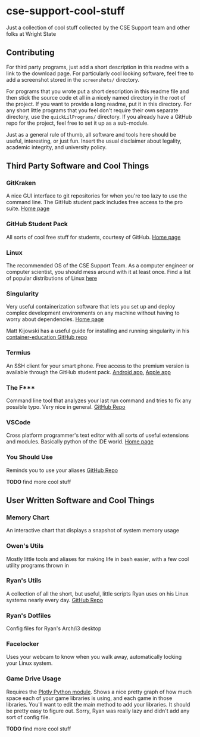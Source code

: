# cse-support-cool-stuff
Just a collection of cool stuff collected by the CSE Support team and other folks at Wright State 

## Contributing

For third party programs, just add a short description in this readme with a link to the download page. For particularly cool looking software, feel free to add a screenshot stored in the `screenshots/` directory.

For programs that you wrote put a short description in this readme file and then stick the source code et all in a nicely named directory in the root of the project. If you want to provide a long readme, put it in this directory. For any short little programs that you feel don't require their own separate directory, use the `quickLilPrograms/` directory. If you already have a GitHub repo for the project, feel free to set it up as a sub-module.

Just as a general rule of thumb, all software and tools here should be useful, interesting, or just fun. Insert the usual disclaimer about legality, academic integrity, and university policy.



## Third Party Software and Cool Things


### GitKraken

A nice GUI interface to git repositories for when you're too lazy to use the command line. The GitHub student pack includes free access to the pro suite. [Home page](https://www.gitkraken.com/)


### GitHub Student Pack

All sorts of cool free stuff for students, courtesy of GitHub. [Home page](https://education.github.com/pack)


### Linux

The recommended OS of the CSE Support Team. As a computer engineer or computer scientist, you should mess around with it at least once.  Find a list of popular distributions of Linux [here](https://distrowatch.com/)


### Singularity

Very useful containerization software that lets you set up and deploy complex development environments on any machine without having to worry about dependencies. [Home page](https://sylabs.io/)

Matt Kijowski has a useful guide for installing and running singularity in his [container-education GitHub repo](https://github.com/mkijowski/container-education)


### Termius

An SSH client for your smart phone. Free access to the premium version is available through the GitHub student pack. [Android app](https://play.google.com/store/apps/details?id=com.server.auditor.ssh.client&hl=en), [Apple app](https://apps.apple.com/us/app/termius-ssh-shell-console-terminal/id549039908)


### The F\*\*\*

Command line tool that analyzes your last run command and tries to fix any possible typo. Very nice in general. [GitHub Repo](https://github.com/nvbn/thefuck)


### VSCode

Cross platform programmer's text editor with all sorts of useful extensions and modules. Basically python of the IDE world. [Home page](https://code.visualstudio.com/)

### You Should Use

Reminds you to use your aliases [GitHub Repo](https://github.com/paysonwallach/fish-you-should-use)


**TODO** find more cool stuff



## User Written Software and Cool Things


### Memory Chart

An interactive chart that displays a snapshot of system memory usage


### Owen's Utils

Mostly little tools and aliases for making life in bash easier, with a few cool utility programs thrown in


### Ryan's Utils

A collection of  all the short, but useful, little scripts Ryan uses on his Linux systems nearly every day. [GitHub Repo](https://github.com/CodingPenguin1/Utils)


### Ryan's Dotfiles

Config files for Ryan's Arch/i3 desktop

### Facelocker

Uses your webcam to know when you walk away, automatically locking your Linux system.

### Game Drive Usage

Requires the [Plotly Python module](https://pypi.org/project/plotly/). Shows a nice pretty graph of how much space each of your game libraries is using, and each game in those libraries. You'll want to edit the main method to add your libraries. It should be pretty easy to figure out. Sorry, Ryan was really lazy and didn't add any sort of config file.

**TODO** find more cool stuff


